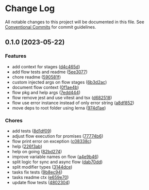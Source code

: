 # Change Log

All notable changes to this project will be documented in this file.
See [Conventional Commits](https://conventionalcommits.org) for commit guidelines.

## 0.1.0 (2023-05-22)

### Features

- add context for stages ([d4c465d](https://github.com/rondymesquita/shell/commit/d4c465df6532d0433768c848953ba868dafc946a))
- add flow tests and readme ([5ee3077](https://github.com/rondymesquita/shell/commit/5ee3077c189bbb61d17a4b4080b1c1b7b7fcc5c2))
- chore readme ([590581f](https://github.com/rondymesquita/shell/commit/590581fed5b778f37108c1eba9267cdaf4d2532d))
- custom injected args on flow stages ([6b3d2ac](https://github.com/rondymesquita/shell/commit/6b3d2ac828e7d154b109d1db21d17110ac78c33e))
- document flow context ([0f1ae4b](https://github.com/rondymesquita/shell/commit/0f1ae4b7bbb5439e20f66dfaaafeb9a87f49e91f))
- flow pkg and help args ([7edd444](https://github.com/rondymesquita/shell/commit/7edd444b52db00024f6fe9c2869d64f6f507c164))
- flow remove jest and use vitest and tsx ([d682518](https://github.com/rondymesquita/shell/commit/d6825188c8913dfd35a9aed2bd7bcb2b8aab3a56))
- flow use error instance instead of only error string ([a8df852](https://github.com/rondymesquita/shell/commit/a8df852ef6125f6003a4d04c224c314963556151))
- move deps to root folder using lerna ([974d1ae](https://github.com/rondymesquita/shell/commit/974d1ae444afef95827b18ac6eadd061412b0481))

### Chores

- add tests ([8d1df09](https://github.com/rondymesquita/shell/commit/8d1df098eedf15944012c138309b75e1e94bd849))
- adjust flow execution for promises ([77774b6](https://github.com/rondymesquita/shell/commit/77774b69749c2b153b88571db39b81172cebc89c))
- flow print error on exception ([c08338c](https://github.com/rondymesquita/shell/commit/c08338cc0c3551af47d126d3296ea05779562dd6))
- help ([226f3ab](https://github.com/rondymesquita/shell/commit/226f3abf8c16c68e96418cd6f0f9a8a4b3e0b3d4))
- help on going ([82bd274](https://github.com/rondymesquita/shell/commit/82bd274611e6772e256dc289c68c8caad5f1ddb1))
- improve variable names on flow ([a4e9b46](https://github.com/rondymesquita/shell/commit/a4e9b46b1fe81389ee068d2697db349eb07db2fa))
- split logic for sync and async flow ([dab70dd](https://github.com/rondymesquita/shell/commit/dab70dd82d9a2dffc0ca823ed8ec5b6a6828d5a1))
- split modifier types ([3144dce](https://github.com/rondymesquita/shell/commit/3144dce96cb249122fe8086b51247cdc3f193d54))
- tasks fix tests ([9b8ec94](https://github.com/rondymesquita/shell/commit/9b8ec9432f67b6b21af0612c2602b71c3bef1783))
- tasks readme ctx ([e659e70](https://github.com/rondymesquita/shell/commit/e659e70fb17af4365e17039628748d21bd76e12e))
- update flow tests ([4802304](https://github.com/rondymesquita/shell/commit/480230462593903f6c76ce6880ddbfc7a1cac9c6))
